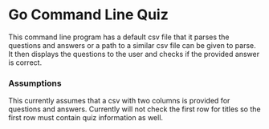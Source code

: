 # Go Command Line Quiz
This command line program has a default csv file that it parses the questions and answers or a path to a similar csv file can be given to parse. It then displays the questions to the user and checks if the provided answer is correct.



### Assumptions
This currently assumes that a csv with two columns is provided for questions and answers.  Currently will not check the first row for titles so the first row must contain quiz information as well.